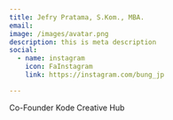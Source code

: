 ```yaml
---
title: Jefry Pratama, S.Kom., MBA.
email: 
image: /images/avatar.png
description: this is meta description
social:
  - name: instagram
    icon: FaInstagram
    link: https://instagram.com/bung_jp

---
```


Co-Founder Kode Creative Hub